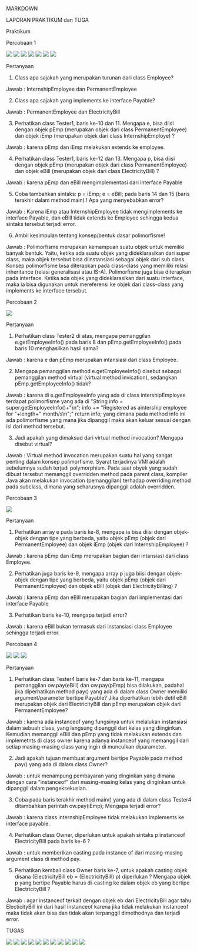 MARKDOWN 

LAPORAN PRAKTIKUM dan TUGA

Praktikum

Percobaan 1

<img src="./employee.png" />

<img src="./intern.png" />

<img src="./permanen1.png" />

<img src="./permanen2.png" />

<img src="./bill2.png" />

<img src="./payable.png" />

<img src="./tester1.png" />

Pertanyaan 

1.	Class apa sajakah yang merupakan turunan dari class Employee?

Jawab : InternshipEmployee dan PermanentEmployee

2.	Class apa sajakah yang implements ke interface Payable?

Jawab : PermanentEmployee dan ElectricityBill

3.	Perhatikan class Tester1, baris ke-10 dan 11. 
Mengapa e, bisa diisi dengan objek pEmp (merupakan objek dari class PermanentEmployee) 
dan objek iEmp (merupakan objek dari class InternshipEmploye) ?

Jawab : karena pEmp dan iEmp melakukan extends ke employee.

4.	Perhatikan class Tester1, baris ke-12 dan 13. 
Mengapa p, bisa diisi dengan objek pEmp (merupakan objek dari class PermanentEmployee) 
dan objek eBill (merupakan objek dari class ElectricityBill) ?

Jawab : karena pEmp dan eBill mengimplementasi dari interface Payable

5.	Coba tambahkan sintaks:
p = iEmp;
e = eBill;
pada baris 14 dan 15 (baris terakhir dalam method main) ! Apa yang menyebabkan error?

Jawab : Karena iEmp atau InternshipEmployee tidak mengimplements ke interface Payable, 
dan eBill tidak extends ke Employee sehingga kedua sintaks tersebut terjadi error.

6.	Ambil kesimpulan tentang konsep/bentuk dasar polimorfisme!

Jawab : Polimorfisme merupakan kemampuan suatu objek untuk memiliki banyak bentuk. Yaitu, ketika ada suatu objek yang dideklarasikan dari super class, 
maka objek tersebut bisa diinstansiasi sebagai objek dari sub class. Konsep polimorfisme bisa diterapkan pada class-class yang memiliki relasi inheritance (relasi generalisasi atau IS-A). 
Polimorfisme juga bisa diterapkan pada interface. Ketika ada objek yang dideklarasikan dari suatu interface, maka ia bisa digunakan untuk mereferensi ke objek dari class-class yang implements ke interface tersebut.

Percobaan 2

<img src="./tester2.png" />

Pertanyaan

1.	Perhatikan class Tester2 di atas, mengapa pemanggilan e.getEmployeeInfo() pada baris 8 dan pEmp.getEmployeeInfo() pada baris 10 menghasilkan hasil sama?

Jawab : karena e dan pEmp merupakan intansiasi dari class Employee.

2.	Mengapa pemanggilan method e.getEmployeeInfo() disebut sebagai pemanggilan method virtual (virtual method invication), sedangkan pEmp.getEmployeeInfo() tidak?

Jawab : karena di e.getEmployeeInfo yang ada di class intershipEmployee terdapat polimorfisme yang ada di 
"String info = super.getEmployeeInfo()+"\n";
        info += "Registered as aintership employee for "+length+" month/s\n";"
        return info;
yang dimana pada method info ini ada polimorfisme yang mana jika dipanggil maka akan keluar sesuai dengan isi dari method tersebut.

3.	Jadi apakah yang dimaksud dari virtual method invocation? Mengapa disebut virtual?

Jawab : Virtual method invocation merupakan suatu hal yang sangat penting dalam konsep polimorfisme. Syarat terjadinya VMI adalah sebelumnya sudah terjadi polymorphism. 
Pada saat obyek yang sudah dibuat tersebut memanggil overridden method pada parent class, kompiler Java akan melakukan invocation (pemanggilan) terhadap overriding method pada subclass, dimana yang seharusnya dipanggil adalah overridden.

Percobaan 3

<img src="./tester3.png" />

Pertanyaan

1.	Perhatikan array e pada baris ke-8, mengapa ia bisa diisi dengan objek-objek dengan tipe yang berbeda, 
yaitu objek pEmp (objek dari PermanentEmployee) dan objek iEmp (objek dari InternshipEmployee) ?

Jawab : karena pEmp dan iEmp merupakan bagian dari intansiasi dari class Employee.

2.	Perhatikan juga baris ke-9, mengapa array p juga biisi dengan objek-objek dengan tipe yang berbeda,
yaitu objek pEmp (objek dari PermanentEmployee) dan objek eBill (objek dari ElectricityBilling) ?

Jawab : karena pEmp dan eBill merupakan bagian dari implementasi dari interface Payable

3.	Perhatikan baris ke-10, mengapa terjadi error?

Jawab : karena eBill bukan termasuk dari instansiasi class Employee sehingga terjadi error.

Percobaan 4

<img src="./owner.png" />

<img src="./tester4.png" />

<img src="./output4.png" />


Pertanyaan

1.	Perhatikan class Tester4 baris ke-7 dan baris ke-11, mengapa pemanggilan ow.pay(eBill) dan ow.pay(pEmp) bisa dilakukan, padahal jika diperhatikan method pay() yang ada di dalam class Owner memiliki argument/parameter bertipe Payable? 
Jika diperhatikan lebih detil eBill merupakan objek dari ElectricityBill dan pEmp merupakan objek dari PermanentEmployee?

Jawab : karena ada instanceof yang fungsinya untuk melalukan instansiasi dalam sebuah class, yang langsung dipanggil dari kelas yang diinginkan. 
Kemudian memanggil eBill dan pEmp yang tidak melakukan extends dan implemetnts di class owner karena adanya instanceof yang memanggil dari setiap masing-masing class yang ingin di munculkan diparameter.

2.	Jadi apakah tujuan membuat argument bertipe Payable pada method pay() yang ada di dalam class Owner?

Jawab : untuk menampung pembayaran yang dinginkan yang dimana dengan cara "instanceof" dari masing-masing kelas yang dinginkan untuk dipanggil dalam pengeksekusian.

3.	Coba pada baris terakhir method main() yang ada di dalam class Tester4 ditambahkan perintah ow.pay(iEmp); Mengapa terjadi error?

Jawab : karena class internshipEmployee tidak melakukan implements ke interface payable.

4.	Perhatikan class Owner, diperlukan untuk apakah sintaks p instanceof ElectricityBill pada baris ke-6 ?

Jawab : untuk memberikan casting pada instance of dari masing-masing 
argument class di method pay.

5.	Perhatikan kembali class Owner baris ke-7, untuk apakah casting objek disana (ElectricityBill eb = (ElectricityBill) p) diperlukan ? 
Mengapa objek p yang bertipe Payable harus di-casting ke dalam objek eb yang bertipe ElectricityBill ?

Jawab : agar instanceof terkait dengan objek eb dari ElectricityBill agar tahu ElecticityBill ini dari 
hasil instanceof karena jika tidak melakukan instanceof maka tidak akan bisa dan tidak akan terpanggil dimethodnya dan terjadi error.


TUGAS

<img src="./zombie.png" />

<img src="./walking1.png" />

<img src="./walking2.png" />

<img src="./jumping1.png" />

<img src="./jumping2.png" />

<img src="./destroyable.png" />

<img src="./barrier1.png" />

<img src="./barrier2.png" />

<img src="./plant.png" />

<img src="./testertugas.png" />

<img src="./outputtugas.png" />
